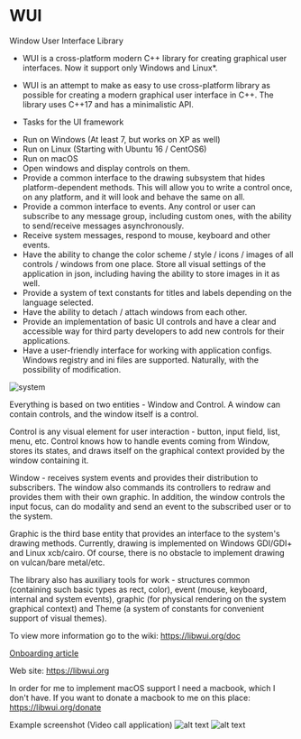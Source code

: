 # WUI
Window User Interface Library

* WUI is a cross-platform modern C++ library for creating graphical user interfaces.
Now it support only Windows and Linux*.

* WUI is an attempt to make as easy to use cross-platform library as possible for creating a modern graphical user interface in C++. The library uses C++17 and has a minimalistic API.

* Tasks for the UI framework

- Run on Windows (At least 7, but works on XP as well)
- Run on Linux (Starting with Ubuntu 16 / CentOS6)
- Run on macOS
- Open windows and display controls on them. 
- Provide a common interface to the drawing subsystem that hides platform-dependent methods. This will allow you to write a control once, on any platform, and it will look and behave the same on all.
- Provide a common interface to events. Any control or user can subscribe to any message group, including custom ones, with the ability to send/receive messages asynchronously.
- Receive system messages, respond to mouse, keyboard and other events.
- Have the ability to change the color scheme / style / icons / images of all controls / windows from one place. Store all visual settings of the application in json, including having the ability to store images in it as well.
- Provide a system of text constants for titles and labels depending on the language selected.
- Have the ability to detach / attach windows from each other.
- Provide an implementation of basic UI controls and have a clear and accessible way for third party developers to add new controls for their applications.
- Have a user-friendly interface for working with application configs. Windows registry and ini files are supported. Naturally, with the possibility of modification.

![system](https://ud84.github.io/wui/doc/en/img/system.png)

Everything is based on two entities - Window and Control. A window can contain controls, and the window itself is a control.

Control is any visual element for user interaction - button, input field, list, menu, etc. Control knows how to handle events coming from Window, stores its states, and draws itself on the graphical context provided by the window containing it.

Window - receives system events and provides their distribution to subscribers. The window also commands its controllers to redraw and provides them with their own graphic. In addition, the window controls the input focus, can do modality and send an event to the subscribed user or to the system.

Graphic is the third base entity that provides an interface to the system's drawing methods. Currently, drawing is implemented on Windows GDI/GDI+ and Linux xcb/cairo. Of course, there is no obstacle to implement drawing on vulcan/bare metal/etc.

The library also has auxiliary tools for work - structures common (containing such basic types as rect, color), event (mouse, keyboard, internal and system events), graphic (for physical rendering on the system graphical context) and Theme (a system of constants for convenient support of visual themes).

To view more information go to the wiki: https://libwui.org/doc

[Onboarding article](doc/en/article/onboarding.md)

Web site: https://libwui.org

In order for me to implement macOS support I need a macbook, which I don't have.
If you want to donate a macbook to me on this place: https://libwui.org/donate

Example screenshot (Video call application)
![alt text](https://libwui.org/main/img/screenshoot-1.png)
![alt text](https://libwui.org/main/img/screenshoot-2.png)
